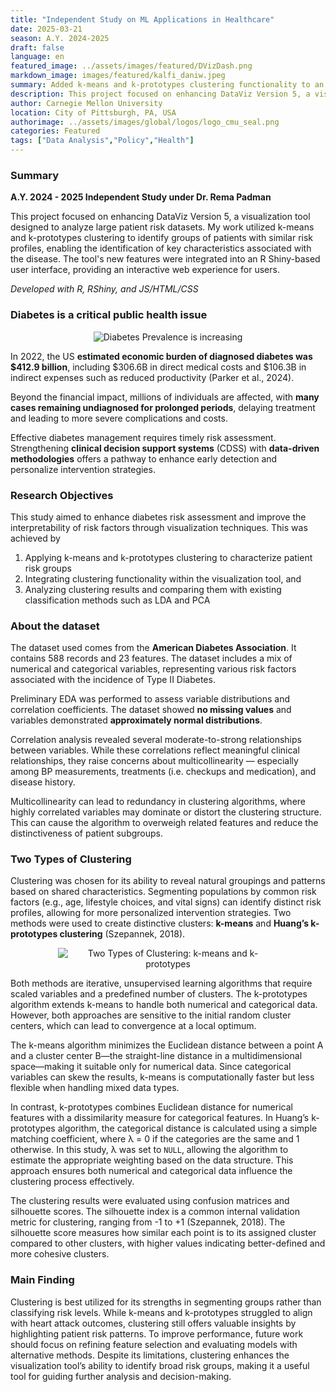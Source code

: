 ```yaml
---
title: "Independent Study on ML Applications in Healthcare"
date: 2025-03-21
season: A.Y. 2024-2025
draft: false
language: en
featured_image: ../assets/images/featured/DVizDash.png
markdown_image: images/featured/kalfi_daniw.jpeg
summary: Added k-means and k-prototypes clustering functionality to an R-based disease risk visualization tool to identify groups of patients with similar profiles, enabling the identification of key shared characteristics.
description: This project focused on enhancing DataViz Version 5, a visualization tool designed to analyze large patient risk datasets. My work utilized k-means and k-prototypes clustering to identify groups of patients with similar risk profiles, enabling the identification of key characteristics associated with the disease. The tool's new features were integrated into an R Shiny-based user interface, providing an interactive web experience for users.
author: Carnegie Mellon University
location: City of Pittsburgh, PA, USA
authorimage: ../assets/images/global/logos/logo_cmu_seal.png
categories: Featured
tags: ["Data Analysis","Policy","Health"]
---
```


### Summary

**A.Y. 2024 - 2025 Independent Study under Dr. Rema Padman**

This project focused on enhancing DataViz Version 5, a visualization tool designed to analyze large patient risk datasets. My work utilized k-means and k-prototypes clustering to identify groups of patients with similar risk profiles, enabling the identification of key characteristics associated with the disease. The tool's new features were integrated into an R Shiny-based user interface, providing an interactive web experience for users.

*Developed with R, RShiny, and JS/HTML/CSS*

### Diabetes is a critical public health issue

<center><img src="/images/posts/DataVizDash/DiabetesPrevalence.png" alt="Diabetes Prevalence is increasing" style="max-width: 70%; height: auto;" /></center>

In 2022, the US **estimated economic burden of diagnosed diabetes was $412.9 billion**, including $306.6B in direct medical costs and $106.3B in indirect expenses such as reduced productivity (Parker et al., 2024).

Beyond the financial impact, millions of individuals are affected, with **many cases remaining undiagnosed for prolonged periods**, delaying treatment and leading to more severe complications and costs.

Effective diabetes management requires timely risk assessment. Strengthening **clinical decision support systems** (CDSS) with **data-driven methodologies** offers a pathway to enhance early detection and personalize intervention strategies.

### Research Objectives

This study aimed to enhance diabetes risk assessment and improve the interpretability of risk factors through visualization techniques. This was achieved by

1. Applying k-means and k-prototypes clustering to characterize patient risk groups
2. Integrating clustering functionality within the visualization tool, and
3. Analyzing clustering results and comparing them with existing classification methods such as LDA and PCA

### About the dataset

The dataset used comes from the **American Diabetes Association**. It contains 588 records and 23 features. The dataset includes a mix of numerical and categorical variables, representing various risk factors associated with the incidence of Type II Diabetes.

Preliminary EDA was performed to assess variable distributions and correlation coefficients. The dataset showed **no missing values** and variables demonstrated **approximately normal distributions**.

Correlation analysis revealed several moderate-to-strong relationships between variables. While these correlations reflect meaningful clinical relationships, they raise concerns about multicollinearity — especially among BP measurements, treatments (i.e. checkups and medication), and disease history.

Multicollinearity can lead to redundancy in clustering algorithms, where highly correlated variables may dominate or distort the clustering structure. This can cause the algorithm to overweigh related features and reduce the distinctiveness of patient subgroups.

### Two Types of Clustering

Clustering was chosen for its ability to reveal natural groupings and patterns based on shared characteristics. Segmenting populations by common risk factors (e.g., age, lifestyle choices, and vital signs) can identify distinct risk profiles, allowing for more personalized intervention strategies. Two methods were used to create distinctive clusters: **k-means** and **Huang’s k-prototypes clustering** (Szepannek, 2018).

<center><img src="/images/posts/DataVizDash/ClusteringTechniques.png" alt="Two Types of Clustering: k-means and k-prototypes" style="max-width: 70%; height: auto;" /></center>

Both methods are iterative, unsupervised learning algorithms that require scaled variables and a predefined number of clusters. The k-prototypes algorithm extends k-means to handle both numerical and categorical data. However, both approaches are sensitive to the initial random cluster centers, which can lead to convergence at a local optimum.

The k-means algorithm minimizes the Euclidean distance between a point A and a cluster center B—the straight-line distance in a multidimensional space—making it suitable only for numerical data. Since categorical variables can skew the results, k-means is computationally faster but less flexible when handling mixed data types.

In contrast, k-prototypes combines Euclidean distance for numerical features with a dissimilarity measure for categorical features. In Huang’s k-prototypes algorithm, the categorical distance is calculated using a simple matching coefficient, where λ = 0 if the categories are the same and 1 otherwise. In this study, λ was set to `NULL`, allowing the algorithm to estimate the appropriate weighting based on the data structure. This approach ensures both numerical and categorical data influence the clustering process effectively.

The clustering results were evaluated using confusion matrices and silhouette scores. The silhouette index is a common internal validation metric for clustering, ranging from -1 to +1 (Szepannek, 2018). The silhouette score measures how similar each point is to its assigned cluster compared to other clusters, with higher values indicating better-defined and more cohesive clusters.

### Main Finding

Clustering is best utilized for its strengths in segmenting groups rather than classifying risk levels. While k-means and k-prototypes struggled to align with heart attack outcomes, clustering still offers valuable insights by highlighting patient risk patterns. To improve performance, future work should focus on refining feature selection and evaluating models with alternative methods. Despite its limitations, clustering enhances the visualization tool’s ability to identify broad risk groups, making it a useful tool for guiding further analysis and decision-making.